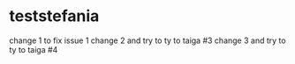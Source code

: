 # teststefania
change 1 to fix issue 1
change 2 and try to ty to taiga #3
change 3 and try to ty to taiga #4
